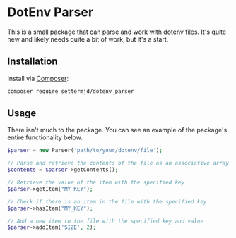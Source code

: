 # DotEnv Parser

This is a small package that can parse and work with [dotenv files](https://hexdocs.pm/dotenvy/dotenv-file-format.html).
It's quite new and likely needs quite a bit of work, but it's a start.

## Installation

Install via [Composer](https://getcomposer.org):

```bash
composer require settermjd/dotenv_parser
```

## Usage

There isn't much to the package. 
You can see an example of the package's entire functionality below.

```php
$parser = new Parser('path/to/your/dotenv/file');

// Parse and retrieve the contents of the file as an associative array
$contents = $parser->getContents();

// Retrieve the value of the item with the specified key 
$parser->getItem("MY_KEY");

// Check if there is an item in the file with the specified key
$parser->hasItem("MY_KEY");

// Add a new item to the file with the specified key and value
$parser->addItem('SIZE', 2);
```